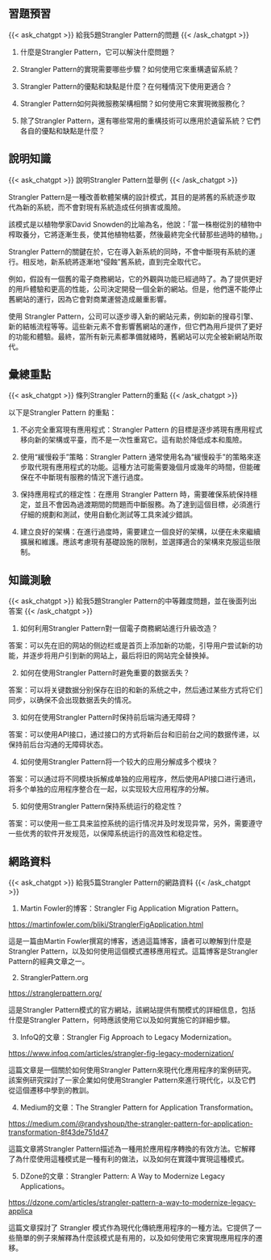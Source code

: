 ## 習題預習
{{< ask_chatgpt >}}
給我5題Strangler Pattern的問題
{{< /ask_chatgpt >}}



1. 什麼是Strangler Pattern，它可以解決什麼問題？

2. Strangler Pattern的實現需要哪些步驟？如何使用它來重構遺留系統？

3. Strangler Pattern的優點和缺點是什麼？在何種情況下使用更適合？

4. Strangler Pattern如何與微服務架構相關？如何使用它來實現微服務化？

5. 除了Strangler Pattern，還有哪些常用的重構技術可以應用於遺留系統？它們各自的優點和缺點是什麼？   

## 說明知識
{{< ask_chatgpt >}}
說明Strangler Pattern並舉例
{{< /ask_chatgpt >}}



Strangler Pattern是一種改善軟體架構的設計模式，其目的是將舊的系統逐步取代為新的系統，而不會對現有系統造成任何損害或風險。

該模式是以植物學家David Snowden的比喻為名，他說：「當一株樹從別的植物中榨取養分，它將逐漸生長，使其他植物枯萎，然後最終完全代替那些過時的植物。」

Strangler Pattern的關鍵在於，它在導入新系統的同時，不會中斷現有系統的運行。相反地，新系統將逐漸地“侵蝕”舊系統，直到完全取代它。

例如，假設有一個舊的電子商務網站，它的外觀與功能已經過時了。為了提供更好的用戶體驗和更高的性能，公司決定開發一個全新的網站。但是，他們還不能停止舊網站的運行，因為它會對商業運營造成嚴重影響。

使用 Strangler Pattern，公司可以逐步導入新的網站元素，例如新的搜尋引擎、新的結帳流程等等。這些新元素不會影響舊網站的運作，但它們為用戶提供了更好的功能和體驗。最終，當所有新元素都準備就緒時，舊網站可以完全被新網站所取代。   

## 彙總重點
{{< ask_chatgpt >}}
條列Strangler Pattern的重點
{{< /ask_chatgpt >}}



以下是Strangler Pattern 的重點：

1. 不必完全重寫現有應用程式：Strangler Pattern 的目標是逐步將現有應用程式移向新的架構或平臺，而不是一次性重寫它。這有助於降低成本和風險。

2. 使用“緩慢殺手”策略：Strangler Pattern 通常使用名為“緩慢殺手”的策略來逐步取代現有應用程式的功能。這種方法可能需要幾個月或幾年的時間，但能確保在不中斷現有服務的情況下進行過度。

3. 保持應用程式的穩定性：在應用 Strangler Pattern 時，需要確保系統保持穩定，並且不會因為過渡期間的問題而中斷服務。為了達到這個目標，必須進行仔細的規劃和測試，使用自動化測試等工具來減少錯誤。

4. 建立良好的架構：在進行過度時，需要建立一個良好的架構，以便在未來繼續擴展和維護。應該考慮現有基礎設施的限制，並選擇適合的架構來克服這些限制。   

## 知識測驗
{{< ask_chatgpt >}}
給我5題Strangler Pattern的中等難度問題，並在後面列出答案
{{< /ask_chatgpt >}}



1. 如何利用Strangler Pattern對一個電子商務網站進行升級改造？

答案：可以先在旧的网站的侧边栏或是首页上添加新的功能，引导用户尝试新的功能，并逐步将用户引到新的网站上，最后将旧的网站完全替换掉。

2. 如何在使用Strangler Pattern时避免重要的数据丢失？

答案：可以将关键数据分别保存在旧的和新的系统之中，然后通过某些方式将它们同步，以确保不会出现数据丢失的情况。

3. 如何在使用Strangler Pattern时保持前后端沟通无障碍？

答案：可以使用API接口，通过接口的方式将新后台和旧前台之间的数据传递，以保持前后台沟通的无障碍状态。

4. 如何使用Strangler Pattern将一个较大的应用分解成多个模块？

答案：可以通过将不同模块拆解成单独的应用程序，然后使用API接口进行通讯，将多个单独的应用程序整合在一起，以实现较大应用程序的分解。

5. 如何使用Strangler Pattern保持系统运行的稳定性？

答案：可以使用一些工具来监控系统的运行情况并及时发现异常，另外，需要遵守一些优秀的软件开发规范，以保障系统运行的高效性和稳定性。   

## 網路資料
{{< ask_chatgpt >}}
給我5篇Strangler Pattern的網路資料
{{< /ask_chatgpt >}}



1. Martin Fowler的博客：Strangler Fig Application Migration Pattern。

https://martinfowler.com/bliki/StranglerFigApplication.html

這是一篇由Martin Fowler撰寫的博客，透過這篇博客，讀者可以瞭解到什麼是Strangler Pattern，以及如何使用這個模式遷移應用程式。這篇博客是Strangler Pattern的經典文章之一。

2. StranglerPattern.org

https://stranglerpattern.org/

這是Strangler Pattern模式的官方網站，該網站提供有關模式的詳細信息，包括什麼是Strangler Pattern，何時應該使用它以及如何實施它的詳細步驟。

3. InfoQ的文章：Strangler Fig Approach to Legacy Modernization。

https://www.infoq.com/articles/strangler-fig-legacy-modernization/

這篇文章是一個關於如何使用Strangler Pattern來現代化應用程序的案例研究。該案例研究探討了一家企業如何使用Strangler Pattern來進行現代化，以及它們從這個遷移中學到的教訓。

4. Medium的文章：The Strangler Pattern for Application Transformation。

https://medium.com/@randyshoup/the-strangler-pattern-for-application-transformation-8f43de751d47

這篇文章將Strangler Pattern描述為一種用於應用程序轉換的有效方法。它解釋了為什麼使用這種模式是一種有利的做法，以及如何在實踐中實現這種模式。

5. DZone的文章：Strangler Pattern: A Way to Modernize Legacy Applications。

https://dzone.com/articles/strangler-pattern-a-way-to-modernize-legacy-applica

這篇文章探討了 Strangler 模式作為現代化傳統應用程序的一種方法。它提供了一些簡單的例子來解釋為什麼該模式是有用的，以及如何使用它來實現應用程序的遷移。   

